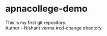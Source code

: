 # apnacollege-demo
This is my first git repository.
<br>
Author - Nishant verma 
#cd-change directory